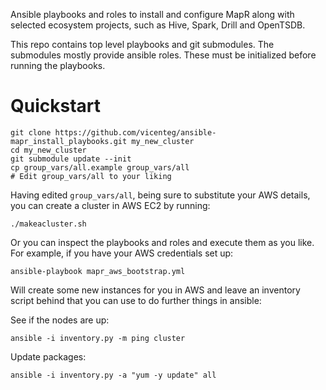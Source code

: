 Ansible playbooks and roles to install and configure MapR along with selected ecosystem projects, such as Hive, Spark, Drill and OpenTSDB.

This repo contains top level playbooks and git submodules. The submodules mostly provide ansible roles. These must be initialized before running the playbooks.

# Quickstart

```
git clone https://github.com/vicenteg/ansible-mapr_install_playbooks.git my_new_cluster
cd my_new_cluster
git submodule update --init
cp group_vars/all.example group_vars/all
# Edit group_vars/all to your liking
```

Having edited `group_vars/all`, being sure to substitute your AWS details, you can create a cluster in AWS EC2 by running:

```
./makeacluster.sh
```

Or you can inspect the playbooks and roles and execute them as you like. For example, if you have your AWS credentials set up:

```
ansible-playbook mapr_aws_bootstrap.yml
```

Will create some new instances for you in AWS and leave an inventory script behind that you can use to do further things in ansible:


See if the nodes are up:

```
ansible -i inventory.py -m ping cluster
```

Update packages:

```
ansible -i inventory.py -a "yum -y update" all
```
